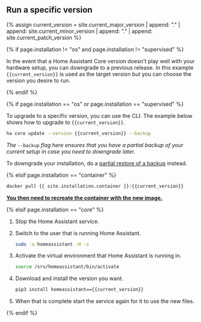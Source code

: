 ## Run a specific version

{% assign current_version = site.current_major_version | append: "." | append: site.current_minor_version | append: "." | append: site.current_patch_version  %}

{% if page.installation != "os" and page.installation != "supervised" %}

In the event that a Home Assistant Core version doesn't play well with your hardware setup, you can downgrade to a previous release. In this example `{{current_version}}` is used as the target version but you can choose the version you desire to run.

{% endif %}

{% if page.installation == "os" or page.installation == "supervised" %}

To upgrade to a specific version, you can use the CLI. The example below shows how to upgrade to `{{current_version}}`.

```bash
ha core update --version {{current_version}} --backup
```

_The_ `--backup` _flag here ensures that you have a partial backup of your current setup in case you need to downgrade later._

To downgrade your installation, do a [partial restore of a backup](/common-tasks/os/#backups) instead.

{% elsif page.installation == "container" %}

```bash
docker pull {{ site.installation.container }}:{{current_version}}
```

**[You then need to recreate the container with the new image.](/installation/linux#install-home-assistant-container)**

{% elsif page.installation == "core" %}

1. Stop the Home Assistant service.

2. Switch to the user that is running Home Assistant.

    ```bash
    sudo -u homeassistant -H -s
    ```

3. Activate the virtual environment that Home Assistant is running in.

    ```bash
    source /srv/homeassistant/bin/activate
    ```

4. Download and install the version you want.

    ```bash
    pip3 install homeassistant=={{current_version}}
    ```

5. When that is complete start the service again for it to use the new files.

{% endif %}
